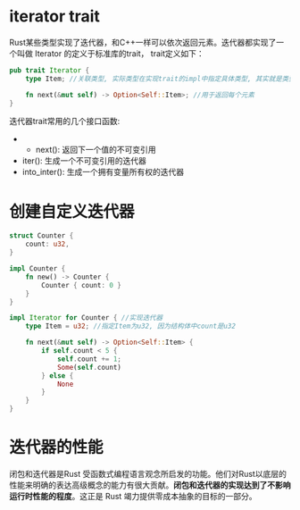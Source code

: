 # iterator trait
Rust某些类型实现了迭代器，和C++一样可以依次返回元素。迭代器都实现了一个叫做 Iterator 的定义于标准库的trait， trait定义如下：
```rust
pub trait Iterator {
    type Item; //关联类型, 实际类型在实现trait的impl中指定具体类型, 其实就是类型别名

    fn next(&mut self) -> Option<Self::Item>; //用于返回每个元素
}
```
迭代器trait常用的几个接口函数:
* * next(): 返回下一个值的不可变引用
* iter(): 生成一个不可变引用的迭代器
* into_inter(): 生成一个拥有变量所有权的迭代器

# 创建自定义迭代器
```rust
struct Counter {
    count: u32,
}

impl Counter {
    fn new() -> Counter {
        Counter { count: 0 }
    }
}

impl Iterator for Counter { //实现迭代器
    type Item = u32; //指定Item为u32, 因为结构体中count是u32

    fn next(&mut self) -> Option<Self::Item> {
        if self.count < 5 {
            self.count += 1;
            Some(self.count)
        } else {
            None
        }
    }
}
```

# 迭代器的性能
闭包和迭代器是Rust 受函数式编程语言观念所启发的功能。他们对Rust以底层的性能来明确的表达高级概念的能力有很大贡献。**闭包和迭代器的实现达到了不影响运行时性能的程度**。这正是 Rust 竭力提供零成本抽象的目标的一部分。